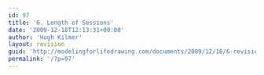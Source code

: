 ```yaml
---
id: 97
title: '6. Length of Sessions'
date: '2009-12-18T12:13:31+00:00'
author: 'Hugh Kilmer'
layout: revision
guid: 'http://modelingforlifedrawing.com/documents/2009/12/18/6-revision/'
permalink: '/?p=97'
---
```


